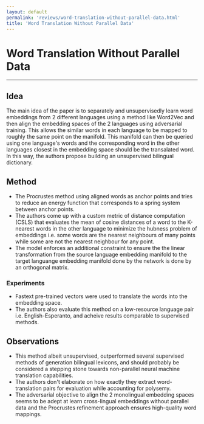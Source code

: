 ```yaml
---
layout: default
permalink: 'reviews/word-translation-without-parallel-data.html'
title: 'Word Translation Without Parallel Data'
---
```


# Word Translation Without Parallel Data
---

## Idea
The main idea of the paper is to separately and unsupervisedly learn word embeddings from 2 different languages using a method like Word2Vec and then align the embedding spaces of the 2 languages using adversarial training. This allows the similar words in each language to be mapped to roughly the same point on the manifold. This manifold can then be queried using one language's words and the corresponding word in the other languages closest in the embedding space should be the transalated word. In this way, the authors propose building an unsupervised bilingual dictionary.

## Method
* The Procrustes method using aligned words as anchor points and tries to reduce an energy function that corresponds to a spring system between anchor points.
* The authors come up with a custom metric of distance computation (CSLS) that evaluates the mean of cosine distances of a word to the K-nearest words in the other language to minimize the hubness problem of embeddings i.e. some words are the nearest neighbours of many points while some are not the nearest neighbour for any point.
* The model enforces an additional constraint to ensure the the linear transformation from the source language embedding manifold to the target languange embedding manifold done by the network is done by an orthogonal matrix.

### Experiments
* Fastext pre-trained vectors were used to translate the words into the embedding space.
* The authors also evaluate this method on a low-resource language pair i.e. English-Esperanto, and acheive results comparable to supervised methods.

## Observations
* This method albeit unsupervised, outperformed several supervised methods of generation bilingual lexicons, and should probably be considered a stepping stone towards non-parallel neural machine translation capabilities.
* The authors don't elaborate on how exactly they extract word-translation pairs for evaluation while accounting for polysemy.
* The adversarial objective to align the 2 monolingual embedding spaces seems to be adept at learn cross-lingual embeddings without parallel data and the Procrustes refinement approach ensures high-quality word mappings.

